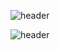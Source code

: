 ![header](https://capsule-render.vercel.app/api?type=wave&color=gradient&height=300&section=header&text=Hi%20there%20👋&fontSize=50)

![header](https://capsule-render.vercel.app/api?type=wave&color=gradient&height=300&section=footer&text=capsule%20render&fontSize=50)
